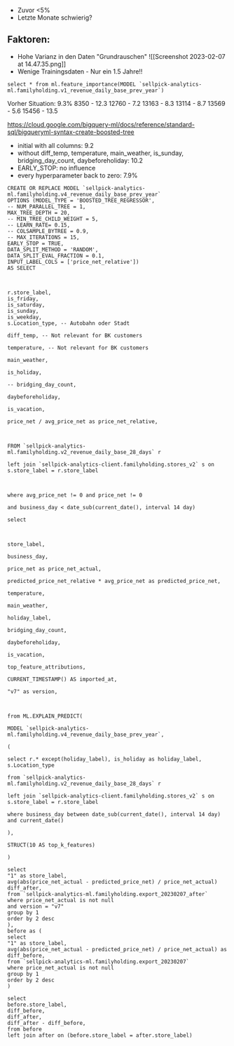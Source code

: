 - Zuvor <5%
- Letzte Monate schwierig?

Faktoren:
- 
- Hohe Varianz in den Daten "Grundrauschen" ![[Screenshot 2023-02-07 at 14.47.35.png]]
- Wenige Trainingsdaten - Nur ein 1.5 Jahre!!

```
select * from ml.feature_importance(MODEL `sellpick-analytics-ml.familyholding.v1_revenue_daily_base_prev_year`)
```

Vorher Situation: 9.3%
8350 - 12.3
12760 - 7.2
13163 - 8.3
13114 - 8.7
13569 - 5.6
15456 - 13.5

https://cloud.google.com/bigquery-ml/docs/reference/standard-sql/bigqueryml-syntax-create-boosted-tree
- initial with all columns: 9.2
- without diff_temp, temperature, main_weather, is_sunday, bridging_day_count, daybeforeholiday: 10.2
- EARLY_STOP: no influence
- every hyperparameter back to zero: 7.9%



```
CREATE OR REPLACE MODEL `sellpick-analytics-ml.familyholding.v4_revenue_daily_base_prev_year`
OPTIONS (MODEL_TYPE = 'BOOSTED_TREE_REGRESSOR',
-- NUM_PARALLEL_TREE = 1,
MAX_TREE_DEPTH = 20,
-- MIN_TREE_CHILD_WEIGHT = 5,
-- LEARN_RATE= 0.15,
-- COLSAMPLE_BYTREE = 0.9,
-- MAX_ITERATIONS = 15,
EARLY_STOP = TRUE,
DATA_SPLIT_METHOD = 'RANDOM',
DATA_SPLIT_EVAL_FRACTION = 0.1,
INPUT_LABEL_COLS = ['price_net_relative'])
AS SELECT

  

r.store_label,
is_friday,
is_saturday,
is_sunday,
is_weekday,
s.Location_type, -- Autobahn oder Stadt

diff_temp, -- Not relevant for BK customers

temperature, -- Not relevant for BK customers

main_weather,

is_holiday,

-- bridging_day_count,

daybeforeholiday,

is_vacation,

price_net / avg_price_net as price_net_relative,

  

FROM `sellpick-analytics-ml.familyholding.v2_revenue_daily_base_28_days` r

left join `sellpick-analytics-client.familyholding.stores_v2` s on s.store_label = r.store_label

  

where avg_price_net != 0 and price_net != 0

and business_day < date_sub(current_date(), interval 14 day)
```



```
select

  

store_label,

business_day,

price_net as price_net_actual,

predicted_price_net_relative * avg_price_net as predicted_price_net,

temperature,

main_weather,

holiday_label,

bridging_day_count,

daybeforeholiday,

is_vacation,

top_feature_attributions,

CURRENT_TIMESTAMP() AS imported_at,

"v7" as version,

  

from ML.EXPLAIN_PREDICT(

MODEL `sellpick-analytics-ml.familyholding.v4_revenue_daily_base_prev_year`,

(

select r.* except(holiday_label), is_holiday as holiday_label, s.Location_type

from `sellpick-analytics-ml.familyholding.v2_revenue_daily_base_28_days` r

left join `sellpick-analytics-client.familyholding.stores_v2` s on s.store_label = r.store_label

where business_day between date_sub(current_date(), interval 14 day) and current_date()

),

STRUCT(10 AS top_k_features)

)
```



```with after as (
select
"1" as store_label,
avg(abs(price_net_actual - predicted_price_net) / price_net_actual) diff_after,
from `sellpick-analytics-ml.familyholding.export_20230207_after`
where price_net_actual is not null
and version = "v7"
group by 1
order by 2 desc
),
before as (
select
"1" as store_label,
avg(abs(price_net_actual - predicted_price_net) / price_net_actual) as diff_before,
from `sellpick-analytics-ml.familyholding.export_20230207`
where price_net_actual is not null
group by 1
order by 2 desc
)

select
before.store_label,
diff_before,
diff_after,
diff_after - diff_before,
from before
left join after on (before.store_label = after.store_label)

```
